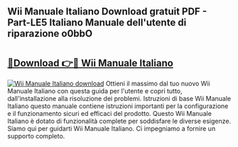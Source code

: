 ## Wii Manuale Italiano Download gratuit PDF - Part-LE5 Italiano Manuale dell'utente di riparazione o0bbO

# <h2><a href="http://dfd76b.blite.top/?on=Wii+Manuale+Italiano">🔗Download 👉🔴 Wii Manuale Italiano</a></h2>

[![Wii Manuale Italiano download](https://i.imgur.com/lujVjoI.png)](http://dfd76b.blite.top/?on=Wii+Manuale+Italiano)
Ottieni il massimo dal tuo nuovo Wii Manuale Italiano con questa guida per l'utente e copri tutto, dall'installazione alla risoluzione dei problemi. Istruzioni di base Wii Manuale Italiano questo manuale contiene istruzioni importanti per la configurazione e il funzionamento sicuri ed efficaci del prodotto. Questo Wii Manuale Italiano è dotato di funzionalità complete per soddisfare le diverse esigenze. Siamo qui per guidarti Wii Manuale Italiano. Ci impegniamo a fornire un supporto completo.
